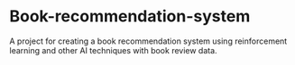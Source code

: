 # Book-recommendation-system
A project for creating a book recommendation system using reinforcement learning and other AI techniques with book review data.
